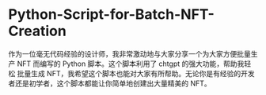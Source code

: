 # Python-Script-for-Batch-NFT-Creation
作为一位毫无代码经验的设计师，我非常激动地与大家分享一个为大家方便批量生产 NFT 而编写的 Python 脚本。这个脚本利用了 chtgpt 的强大功能，帮助我轻松 批量生成 NFT，我希望这个脚本也能对大家有所帮助。无论你是有经验的开发者还是初学者，这个脚本都能让你简单地创建出大量精美的 NFT。
